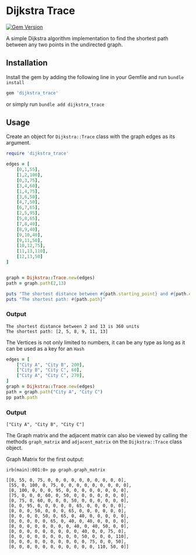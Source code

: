 # Dijkstra Trace 

[![Gem Version](https://badge.fury.io/rb/dijkstra_trace.svg)](https://badge.fury.io/rb/dijkstra_trace)

A simple Dijkstra algorithm implementation to find the shortest path between any two points in the undirected graph. 

## Installation

Install the gem by adding the following line in your Gemfile and run `bundle install`
```ruby
gem 'dijkstra_trace'
```
or simply run `bundle add dijkstra_trace`
## Usage

Create an object for `Dijkstra::Trace` class with the graph edges as its argument.
```ruby
require 'dijkstra_trace'

edges = [
    [0,1,55],
    [1,2,100],
    [0,3,75],
    [3,4,60],
    [1,4,75],
    [3,6,50],
    [4,7,50],
    [6,7,65],
    [2,5,95],
    [5,8,65],
    [7,8,40],
    [8,9,40],
    [9,10,40],
    [9,11,50],
    [10,12,75],
    [11,13,110],
    [12,13,50]
]


graph = Dijkstra::Trace.new(edges)
path = graph.path(2,13)

puts "The shortest distance between #{path.starting_point} and #{path.ending_point} is #{path.distance} units"
puts "The shortest path: #{path.path}"

```
### Output
```
The shortest distance between 2 and 13 is 360 units
The shortest path: [2, 5, 8, 9, 11, 13]
```

The Vertices is not only limited to numbers, it can be any type as long as it can be used as a key for an `Hash`
```ruby
edges = [
    ["City A", "City B", 200],
    ["City B", "City C", 60],
    ["City A", "City C", 270],
]
graph = Dijkstra::Trace.new(edges)
path = graph.path("City A", "City C")
pp path.path
```
### Output
```
["City A", "City B", "City C"]
```
The Graph matrix and the adjacent matrix can also be viewed by calling the methods `graph_matrix` and `adjacent_matrix` on the `Dijkstra::Trace` class object.

Graph Matrix for the first output:
```
irb(main):001:0> pp graph.graph_matrix

[[0, 55, 0, 75, 0, 0, 0, 0, 0, 0, 0, 0, 0, 0],
 [55, 0, 100, 0, 75, 0, 0, 0, 0, 0, 0, 0, 0, 0],
 [0, 100, 0, 0, 0, 95, 0, 0, 0, 0, 0, 0, 0, 0],
 [75, 0, 0, 0, 60, 0, 50, 0, 0, 0, 0, 0, 0, 0],
 [0, 75, 0, 60, 0, 0, 0, 50, 0, 0, 0, 0, 0, 0],
 [0, 0, 95, 0, 0, 0, 0, 0, 65, 0, 0, 0, 0, 0],
 [0, 0, 0, 50, 0, 0, 0, 65, 0, 0, 0, 0, 0, 0],
 [0, 0, 0, 0, 50, 0, 65, 0, 40, 0, 0, 0, 0, 0],
 [0, 0, 0, 0, 0, 65, 0, 40, 0, 40, 0, 0, 0, 0],
 [0, 0, 0, 0, 0, 0, 0, 0, 40, 0, 40, 50, 0, 0],
 [0, 0, 0, 0, 0, 0, 0, 0, 0, 40, 0, 0, 75, 0],
 [0, 0, 0, 0, 0, 0, 0, 0, 0, 50, 0, 0, 0, 110],
 [0, 0, 0, 0, 0, 0, 0, 0, 0, 0, 75, 0, 0, 50],
 [0, 0, 0, 0, 0, 0, 0, 0, 0, 0, 0, 110, 50, 0]]
```